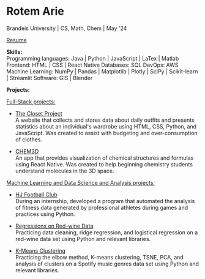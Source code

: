 # Rotem Arie


Brandeis University | CS, Math, Chem | May '24

[Resume](https://drive.google.com/file/d/1bfMEwSt8TzBrSDLqtgyu8fgOkN30-jJE/view?usp=sharing)

**Skills:**   
Programming languages: Java | Python | JavaScript | LaTex | Matlab
Frontend: HTML | CSS | React Native
Databases: SQL
DevOps: AWS
Machine Learning: NumPy | Pandas | Matplotlib | Plotly | SciPy | Scikit-learn | Streamlit
Software: GIS | Blender

**Projects:** 

<u>Full-Stack projects:</u>  

- [The Closet Project](https://github.com/rotemarie/The-Closet-Project.git)   
  A website that collects and stores data about daily outfits and presents statistics about an individual's wardrobe using HTML, CSS, Python, and JavaScript. Was created to assist with budgeting and over-consumption of clothes. 
  
- [CHEM3D](https://github.com/rotemarie/CHEM3D.git)   
  An app that provides visualization of chemical structures and formulas using React Native. Was created to help beginning chemistry students understand molecules in the 3D space. 

 <u>Machine Learning and Data Science and Analysis projects:</u> 
 
- [HJ Football Club](https://github.com/rotemarie/HJFC)   
  During an internship, developed a program that automated the analysis of fitness data generated by professional athletes during games and practices using Python.
  
- [Regressions on Red-wine Data](https://github.com/rotemarie/regressionModels)  
  Practicing data cleaning, ridge regression, and logistical regression on a red-wine data set using Python and relevant libraries.
  
- [K-Means Clustering](https://github.com/rotemarie/K-means_clustering)  
  Practicing the elbow method, K-means clustering, TSNE, PCA, and analysis of clusters on a Spotify music genres data set using Python and relevant libraries.




